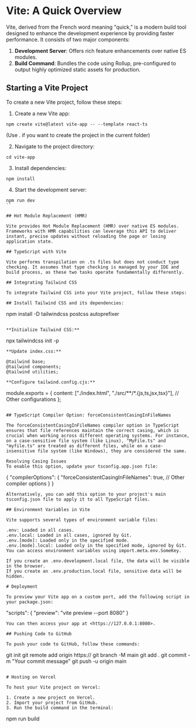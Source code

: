 # Vite: A Quick Overview

Vite, derived from the French word meaning "quick," is a modern build tool designed to enhance the development experience by providing faster performance. It consists of two major components:

1. **Development Server**: Offers rich feature enhancements over native ES modules.
2. **Build Command**: Bundles the code using Rollup, pre-configured to output highly optimized static assets for production.

## Starting a Vite Project

To create a new Vite project, follow these steps:

1. Create a new Vite app:
```
npm create vite@latest vite-app -- --template react-ts
```

(Use . if you want to create the project in the current folder)

2. Navigate to the project directory:
```
cd vite-app
```

3. Install dependencies:
```
npm install
```
4. Start the development server:
```
npm run dev
``

## Hot Module Replacement (HMR)

Vite provides Hot Module Replacement (HMR) over native ES modules. Frameworks with HMR capabilities can leverage this API to deliver instant, precise updates without reloading the page or losing application state.

## TypeScript with Vite

Vite performs transpilation on .ts files but does not conduct type checking. It assumes that type checking is managed by your IDE and build process, as these two tasks operate fundamentally differently.

## Integrating Tailwind CSS

To integrate Tailwind CSS into your Vite project, follow these steps:

## Install Tailwind CSS and its dependencies:
```
npm install -D tailwindcss postcss autoprefixer
```

**Initialize Tailwind CSS:**
```
npx tailwindcss init -p
```
**Update index.css:**

@tailwind base;
@tailwind components;
@tailwind utilities;

**Configure tailwind.config.cjs:**
```
module.exports = {
  content: ["./index.html", "./src/**/*.{js,ts,jsx,tsx}"],
  // Other configurations
};
```

## TypeScript Compiler Option: forceConsistentCasingInFileNames

The forceConsistentCasingInFileNames compiler option in TypeScript ensures that file references maintain the correct casing, which is crucial when working across different operating systems. For instance, on a case-sensitive file system (like Linux), "MyFile.ts" and "myfile.ts" are treated as different files, while on a case-insensitive file system (like Windows), they are considered the same.

Resolving Casing Issues
To enable this option, update your tsconfig.app.json file:
```
{
  "compilerOptions": {
    "forceConsistentCasingInFileNames": true,
    // Other compiler options
  }
}
```
Alternatively, you can add this option to your project's main tsconfig.json file to apply it to all TypeScript files.

## Environment Variables in Vite

Vite supports several types of environment variable files:

.env: Loaded in all cases.
.env.local: Loaded in all cases, ignored by Git.
.env.[mode]: Loaded only in the specified mode.
.env.[mode].local: Loaded only in the specified mode, ignored by Git.
You can access environment variables using import.meta.env.SomeKey.

If you create an .env.development.local file, the data will be visible in the browser.
If you create an .env.production.local file, sensitive data will be hidden.

# Deployment

To preview your Vite app on a custom port, add the following script in your package.json:
```
"scripts": {
  "preview": "vite preview --port 8080"
}
```
You can then access your app at <https://127.0.0.1:8080>.

## Pushing Code to GitHub

To push your code to GitHub, follow these commands:

```
git init
git remote add origin https://<link-to-your-repository>
git branch -M main
git add .
git commit -m "Your commit message"
git push -u origin main
```

# Hosting on Vercel

To host your Vite project on Vercel:

1. Create a new project on Vercel.
2. Import your project from GitHub.
3. Run the build command in the terminal:

```
npm run build
```